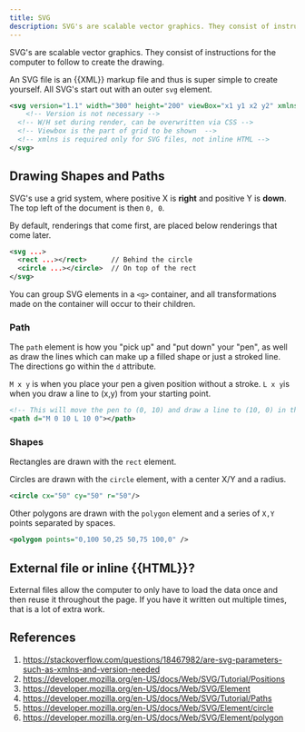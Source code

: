 ```yaml
---
title: SVG
description: SVG's are scalable vector graphics. They consist of instructions for the computer to follow to create the drawing.
---
```


SVG's are scalable vector graphics. They consist of instructions for the computer to follow to create the drawing.

An SVG file is an {{XML}} markup file and thus is super simple to create yourself. All SVG's start out with an outer `svg` element.

```xml
<svg version="1.1" width="300" height="200" viewBox="x1 y1 x2 y2" xmlns="http://www.w3.org/2000/svg">
	<!-- Version is not necessary -->
  <!-- W/H set during render, can be overwritten via CSS -->
  <!-- Viewbox is the part of grid to be shown  -->
  <!-- xmlns is required only for SVG files, not inline HTML -->
</svg>
```

## Drawing Shapes and Paths

SVG's use a grid system, where positive X is **right** and positive Y is **down**. The top left of the document is then `0, 0`.

By default, renderings that come first, are placed below renderings that come later.

```xml
<svg ...>
  <rect ...></rect>      // Behind the circle
  <circle ...></circle>  // On top of the rect
</svg>
```

You can group SVG elements in a `<g>` container, and all transformations made on the container will occur to their children.

### Path

The `path` element is how you "pick up" and "put down" your "pen", as well as draw the lines which can make up a filled shape or just a stroked line. The directions go within the `d` attribute.

`M x y` is when you place your pen a given position without a stroke. `L x y`is when you draw a line to (x,y) from your starting point.

```xml
<!-- This will move the pen to (0, 10) and draw a line to (10, 0) in the given box -->
<path d="M 0 10 L 10 0"></path> 
```

### Shapes

Rectangles are drawn with the `rect` element.

Circles are drawn with the `circle` element, with a center X/Y and a radius.

```xml
<circle cx="50" cy="50" r="50"/>
```

Other polygons are drawn with the `polygon` element and a series of `X,Y` points separated by spaces.

```xml
<polygon points="0,100 50,25 50,75 100,0" />
```

## External file or inline {{HTML}}?

External files allow the computer to only have to load the data once and then reuse it throughout the page. If you have it written out multiple times, that is a lot of extra work.

## References

1. https://stackoverflow.com/questions/18467982/are-svg-parameters-such-as-xmlns-and-version-needed
2. https://developer.mozilla.org/en-US/docs/Web/SVG/Tutorial/Positions
3. https://developer.mozilla.org/en-US/docs/Web/SVG/Element
4. https://developer.mozilla.org/en-US/docs/Web/SVG/Tutorial/Paths
5. https://developer.mozilla.org/en-US/docs/Web/SVG/Element/circle
6. https://developer.mozilla.org/en-US/docs/Web/SVG/Element/polygon